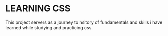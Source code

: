 # LEARNING CSS

This project servers as a journey to hsitory of fundamentals and skills i have
learned while studying and practicing css.